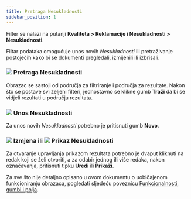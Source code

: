 ```yaml
---
title: Pretraga Nesukladnosti
sidebar_position: 1
---
```


Filter se nalazi na putanji **Kvaliteta > Reklamacije i Nesukladnosti > Nesukladnosti**.  

Filtar podataka omogućuje unos novih *Nesukladnosti* ili pretraživanje postojećih kako bi se dokumenti pregledali, izmijenili ili izbrisali.   

### ![](/img/neutral/common/search.png) Pretraga Nesukladnosti

Obrazac se sastoji od područja za filtriranje i područja za rezultate. Nakon što se postave svi željeni filteri, jednostavno se klikne gumb **Traži** da bi se vidjeli rezultati u području rezultata.   

### ![](/img/neutral/common/new.png) Unos Nesukladnosti

Za unos novih *Nesukladnosti* potrebno je pritisnuti gumb **Novo**.   

### ![](/img/neutral/common/edit.png) Izmjena ili ![](/img/neutral/common/view.png) Prikaz Nesukladnosti

Za otvaranje upravljanja prikazom rezultata potrebno je dvaput kliknuti na redak koji se želi otvoriti, a za odabir jednog ili više redaka, nakon označavanja, pritisnuti tipku **Uredi** ili **Prikaži**.  

Za sve što nije detaljno opisano u ovom dokumentu o uobičajenom funkcioniranju obrazaca, pogledati sljedeću poveznicu [Funkcionalnosti, gumbi i polja](/docs/guide/common).